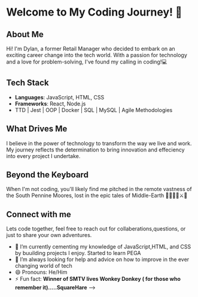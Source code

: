 # Welcome to My Coding Journey! 🚀

## About Me
Hi! I'm Dylan, a former Retail Manager who decided to embark on an exciting career change into the tech world.
With a passion for technology and a love for problem-solving, I've found my calling in coding!💻

## Tech Stack
- **Languages**: JavaScript, HTML, CSS
- **Frameworks**: React, Node.js
-  TTD | Jest | OOP | Docker | SQL | MySQL | Agile Methodologies 

## What Drives Me

I believe in the power of technology to transform the way we live and work. My journey reflects the determination to bring innovation and effeciency into every project I undertake.  

## Beyond the Keyboard

When I'm not coding, you'll likely find me pitched in the remote vastness of the South Pennine Moores, lost in the epic tales of Middle-Earth 🧝‍♂️🌳🌋⚔️🏹

## Connect with me

Lets code together, feel free to reach out for collaberations,questions, or just to share your own adventures. 


- 🌱 I’m currently cementing my knowledge of JavaScript,HTML, and CSS by buuilding projects I enjoy. Started to learn PEGA 
- 🤔 I’m always looking for help and advice on how to improve in the ever changing world of tech
- 😄 Pronouns: He/Him
- ⚡ Fun fact: **Winner of SMTV lives Wonkey Donkey ( for those who remember it).....SquareHare**
-->
